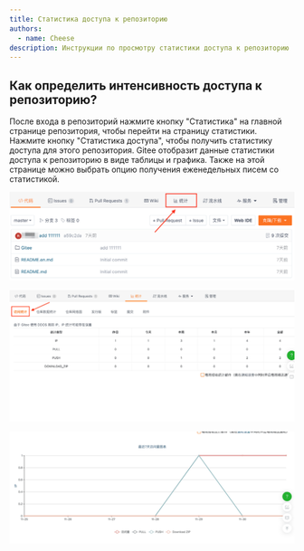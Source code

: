 ```yaml
---
title: Статистика доступа к репозиторию
authors:
  - name: Cheese
description: Инструкции по просмотру статистики доступа к репозиторию
---
```


## Как определить интенсивность доступа к репозиторию?

После входа в репозиторий нажмите кнопку "Статистика" на главной странице репозитория, чтобы перейти на страницу статистики. Нажмите кнопку "Статистика доступа", чтобы получить статистику доступа для этого репозитория. Gitee отобразит данные статистики доступа к репозиторию в виде таблицы и графика. Также на этой странице можно выбрать опцию получения еженедельных писем со статистикой.

![Статистика доступа](./assets/access-statistics.png)

![Статистика доступа](./assets/access-table.png)

![Статистика доступа](./assets/access-graph.png)
